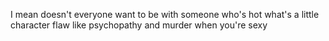 I mean doesn't everyone want to be with someone who's hot what's a little
character flaw like psychopathy and murder when you're sexy